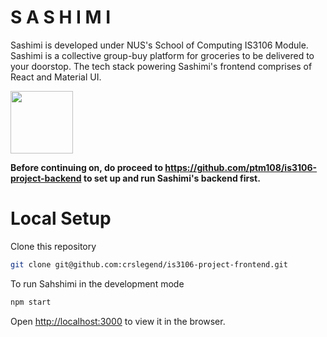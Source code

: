 # S A S H I M I

Sashimi is developed under NUS's School of Computing IS3106 Module. Sashimi is a collective group-buy platform for groceries to be delivered to your doorstop. The tech stack powering Sashimi's frontend comprises of React and Material UI.

<img src="https://images.ctfassets.net/9lml4v34yheh/1HWJ3sea75tmjY5VjbhYdJ/faa9e7714db53ac4f054e2474d8c8158/material_react_logo.jpg?w=1024&q=50" width="100">

**Before continuing on, do proceed to https://github.com/ptm108/is3106-project-backend to set up and run Sashimi's backend first.**

# Local Setup

Clone this repository

``` bash
git clone git@github.com:crslegend/is3106-project-frontend.git
```

To run Sahshimi in the development mode
``` bash
npm start
```

Open [http://localhost:3000](http://localhost:3000) to view it in the browser.
